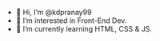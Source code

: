 - 👋 Hi, I’m @kdpranay99
- 👀 I’m interested in Front-End Dev.
- 🌱 I’m currently learning HTML, CSS & JS.

<!---
kdpranay99/kdpranay99 is a ✨ special ✨ repository because its `README.md` (this file) appears on your GitHub profile.
You can click the Preview link to take a look at your changes.
--->
